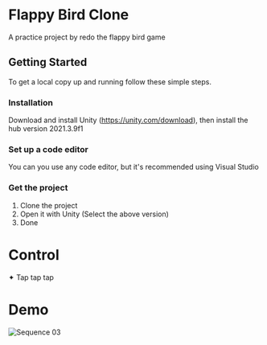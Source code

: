 # Flappy Bird Clone  
A practice project by redo the flappy bird game
## Getting Started
To get a local copy up and running follow these simple steps.  
### Installation
Download and install Unity (https://unity.com/download),  then install the hub version 2021.3.9f1
### Set up a code editor
You can you use any code editor, but it's recommended using Visual Studio
### Get the project
1. Clone the project
2. Open it with Unity (Select the above version)
3. Done
# Control
✦ Tap tap tap
# Demo

![Sequence 03](https://github.com/MinhTamjs/Flappy-Bird/assets/107335521/26376f78-e0cc-4c1d-8662-5196cd74903b)
